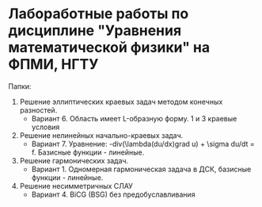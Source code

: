﻿# Лабоработные работы по дисциплине "Уравнения математической физики" на ФПМИ, НГТУ

Папки:
1. Решение эллиптических краевых задач методом конечных разностей.
	* Вариант 6. Область имеет L-образную форму. 1 и 3 краевые условия
2. Решение нелинейных начально-краевых задач.
	* Вариант 7. Уравнение: -div(\lambda(du/dx)grad u) + \sigma du/dt = f. Базисные функции - линейные.
3. Решение гармонических задач.
	* Вариант 1. Одномерная гармоническая задача в ДСК, базисные функции - линейные.
4. Решение несимметричных СЛАУ
	* Вариант 4. BiCG (BSG) без предобуславливания
